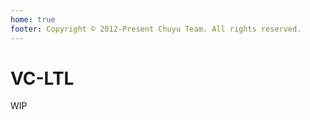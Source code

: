 ```yaml
---
home: true
footer: Copyright © 2012-Present Chuyu Team. All rights reserved.
---
```


# VC-LTL

WIP

